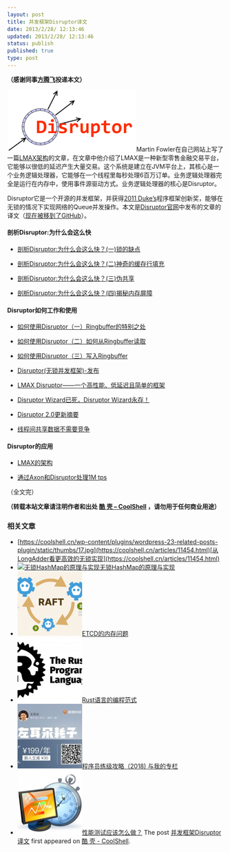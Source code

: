 ```yaml
---
layout: post
title: 并发框架Disruptor译文
date: 2013/2/28/ 12:13:46
updated: 2013/2/28/ 12:13:46
status: publish
published: true
type: post
---
```


**（感谢同事[方腾飞](http://ifeve.com)投递本文）**


![](../wp-content/uploads/2013/02/Disruptor-300x144.png)Martin Fowler在自己网站上写了一篇[LMAX架构](http://ifeve.com/lmax)的文章，在文章中他介绍了LMAX是一种新型零售金融交易平台，它能够以很低的延迟产生大量交易。这个系统是建立在JVM平台上，其核心是一个业务逻辑处理器，它能够在一个线程里每秒处理6百万订单。业务逻辑处理器完全是运行在内存中，使用事件源驱动方式。业务逻辑处理器的核心是Disruptor。


Disruptor它是一个开源的并发框架，并获得[2011 Duke’s](http://www.java.net/dukeschoice)程序框架创新奖，能够在无锁的情况下实现网络的Queue并发操作。本文是[Disruptor官网](https://code.google.com/p/disruptor/wiki/BlogsAndArticles)中发布的文章的译文（[现在被移到了GitHub](http://lmax-exchange.github.com/disruptor/)）。


#### **剖析Disruptor:为什么会这么快**


* [剖析Disruptor:为什么会这么快？(一)锁的缺点](http://ifeve.com/locks-are-bad/)


* [剖析Disruptor:为什么会这么快？(二)神奇的缓存行填充](http://ifeve.com/disruptor-cacheline-padding/ "剖析Disruptor:为什么会这么快？（二）神奇的缓存行填充")


* [剖析Disruptor:为什么会这么快？(三)伪共享](http://ifeve.com/falsesharing/ "伪共享(False Sharing)")


* [剖析Disruptor:为什么会这么快？(四)揭秘内存屏障](http://ifeve.com/disruptor-memory-barrier/ "剖析Disruptor:为什么会这么快？(四)揭秘内存屏障")


#### Disruptor如何工作和使用


* [如何使用Disruptor（一）Ringbuffer的特别之处](http://ifeve.com/dissecting-disruptor-whats-so-special/ "剖析Disruptor:为什么会这么快？（一）Ringbuffer的特别之处")


* [如何使用Disruptor（二）如何从Ringbuffer读取](http://ifeve.com/dissecting_the_disruptor_how_doi_read_from_the_ring_buffer/ "如何使用Disruptor（二）如何从Ringbuffer读取")


* [如何使用Disruptor（三）写入Ringbuffer](http://ifeve.com/disruptor-writing-ringbuffer/ "如何使用 Disruptor（三）写入 Ringbuffer")



* [Disruptor(无锁并发框架)-发布](http://ifeve.com/the-disruptor-lock-free-publishing/ "Disruptor(无锁并发框架)-发布")


* [LMAX Disruptor——一个高性能、低延迟且简单的框架](http://ifeve.com/disruptor-dsl/ "LMAX Disruptor——一个高性能、低延迟且简单的框架")


* [Disruptor Wizard已死，Disruptor Wizard永存！](http://ifeve.com/disruptor-wizard/ "Disruptor Wizard已死，Disruptor Wizard永存！")


* [Disruptor 2.0更新摘要](http://ifeve.com/disruptor-2-change/ "Disruptor 2.0更新摘要")


* [线程间共享数据不需要竞争](http://ifeve.com/sharing-data-among-threads-without-contention/ "线程间共享数据无需竞争")


#### Disruptor的应用


* [LMAX的架构](http://ifeve.com/lmax/ "LMAX架构")


* [通过Axon和Disruptor处理1M tps](http://ifeve.com/axon/ "通过Axon和Disruptor处理1M tps")


（全文完）



**（转载本站文章请注明作者和出处 [酷 壳 – CoolShell](https://coolshell.cn/) ，请勿用于任何商业用途）**



### 相关文章

* [https://coolshell.cn/wp-content/plugins/wordpress-23-related-posts-plugin/static/thumbs/17.jpg](https://coolshell.cn/articles/11454.html)[从LongAdder看更高效的无锁实现](https://coolshell.cn/articles/11454.html)
* [![无锁HashMap的原理与实现](../wp-content/uploads/2013/05/图1-3-150x150.jpg)](https://coolshell.cn/articles/9703.html)[无锁HashMap的原理与实现](https://coolshell.cn/articles/9703.html)
* [![ETCD的内存问题](../wp-content/uploads/2022/05/etcd-150x150.png)](https://coolshell.cn/articles/22242.html)[ETCD的内存问题](https://coolshell.cn/articles/22242.html)
* [![Rust语言的编程范式](../wp-content/uploads/2020/03/rust-social-wide-150x150.jpg)](https://coolshell.cn/articles/20845.html)[Rust语言的编程范式](https://coolshell.cn/articles/20845.html)
* [![程序员练级攻略（2018)  与我的专栏](../wp-content/uploads/2018/05/300x262-150x150.jpg)](https://coolshell.cn/articles/18360.html)[程序员练级攻略（2018) 与我的专栏](https://coolshell.cn/articles/18360.html)
* [![性能测试应该怎么做？](../wp-content/uploads/2016/07/PerfTest-150x150.png)](https://coolshell.cn/articles/17381.html)[性能测试应该怎么做？](https://coolshell.cn/articles/17381.html)
The post [并发框架Disruptor译文](https://coolshell.cn/articles/9169.html) first appeared on [酷 壳 - CoolShell](https://coolshell.cn).